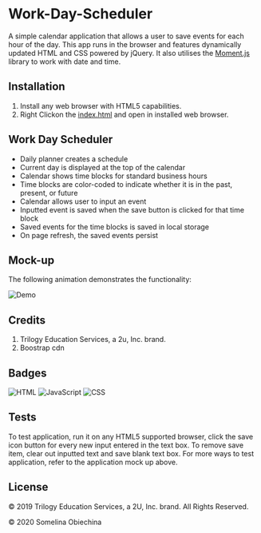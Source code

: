 # Work-Day-Scheduler

A simple calendar application that allows a user to save events for each hour of the day. This app runs in the browser and features dynamically updated HTML and CSS powered by jQuery. It also utilises the [Moment.js](https://momentjs.com/) library to work with date and time. 

## Installation 

1. Install any web browser with HTML5 capabilities. 
2. Right Clickon the [index.html](./index.html) and open in installed web browser. 

## Work Day Scheduler 

- Daily planner creates a schedule
- Current day is displayed at the top of the calendar
- Calendar shows time blocks for standard business hours
- Time blocks are color-coded to indicate whether it is in the past, present, or future
- Calendar allows user to input an event
- Inputted event is saved when the save button is clicked for that time block
- Saved events for the time blocks is saved in local storage
- On page refresh, the saved events persist

## Mock-up 

The following animation demonstrates the functionality: 

![Demo](https://user-images.githubusercontent.com/71314578/97830373-56ae5280-1c92-11eb-94dd-f0388b21ac6a.gif)



## Credits

1. Trilogy Education Services, a 2u, Inc. brand. 
2. Boostrap cdn 

## Badges 
![HTML](https://img.shields.io/badge/HTML-68.7%25-red)
![JavaScript](https://img.shields.io/badge/JavaScript-19.4%25-yellow)
![CSS](https://img.shields.io/badge/CSS-11.9%25-blueviolet)

## Tests 

To test application, run it on any HTML5 supported browser, click the save icon button for every new input entered in the text box. To remove save item, clear out inputted text and save blank text box. For more ways to test application, refer to the application mock up above.



## License 

© 2019 Trilogy Education Services, a 2U, Inc. brand. All Rights Reserved.

© 2020 Somelina Obiechina 
